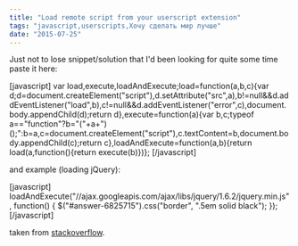 ```yaml
---
title: "Load remote script from your userscript extension"
tags: "javascript,userscripts,Хочу сделать мир лучше"
date: "2015-07-25"
---
```


Just not to lose snippet/solution that I'd been looking for quite some time paste it here:

\[javascript\] var load,execute,loadAndExecute;load=function(a,b,c){var d;d=document.createElement("script"),d.setAttribute("src",a),b!=null&&d.addEventListener("load",b),c!=null&&d.addEventListener("error",c),document.body.appendChild(d);return d},execute=function(a){var b,c;typeof a=="function"?b="("+a+")();":b=a,c=document.createElement("script"),c.textContent=b,document.body.appendChild(c);return c},loadAndExecute=function(a,b){return load(a,function(){return execute(b)})}; \[/javascript\]

and example (loading jQuery):

\[javascript\] loadAndExecute("//ajax.googleapis.com/ajax/libs/jquery/1.6.2/jquery.min.js", function() { $("#answer-6825715").css("border", ".5em solid black"); }); \[/javascript\]

taken from [stackoverflow](https://stackoverflow.com/a/6825715/274500).
